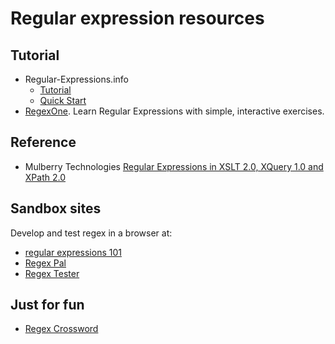 # Regular expression resources

## Tutorial

* Regular-Expressions.info
	* [Tutorial](http://www.regular-expressions.info/tutorial.html)
	* [Quick Start](http://www.regular-expressions.info/quickstart.html)
* [RegexOne](https://regexone.com/). Learn Regular Expressions with simple, interactive exercises.

## Reference

* Mulberry Technologies [Regular Expressions in XSLT 2.0, XQuery 1.0 and XPath 2.0](http://www.mulberrytech.com/quickref/regex.pdf)

## Sandbox sites

Develop and test regex in a browser at:

* [regular expressions 101](https://regex101.com/>)
* [Regex Pal](http://regexpal.com.s3-website-us-east-1.amazonaws.com/)
* [Regex Tester](http://www.regextester.com/)

## Just for fun

* [Regex Crossword](https://regexcrossword.com/)

